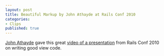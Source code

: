 ```yaml
---
layout: post
title: Beautiful Markup by John Athayde at Rails Conf 2010
categories:
- Clips
published: true
---
```

<a href="http://github.com/boboroshi">John Athayde</a> gave this great <a href="http://blog.envylabs.com/2010/06/beautiful-markup/">video of a presentation</a> from Rails Conf 2010 on writing good view code.
